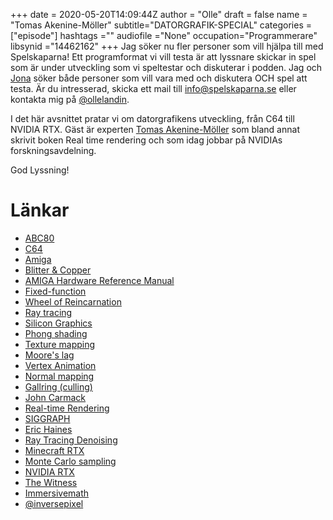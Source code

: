 +++ 
date = 2020-05-20T14:09:44Z
author = "Olle"
draft = false
name = "Tomas Akenine-Möller"
subtitle="DATORGRAFIK-SPECIAL"
categories = ["episode"]
hashtags =""
audiofile ="None"
occupation="Programmerare"
libsynid ="14462162"
+++ 
Jag söker nu fler personer som vill hjälpa till med Spelskaparna! Ett programformat vi vill testa är att lyssnare skickar in spel som är under utveckling som vi speltestar och diskuterar i podden. Jag och [Jona](https://twitter.com/Saikyun) söker både personer som vill vara med och diskutera OCH spel att testa. Är du intresserad, skicka ett mail till info@spelskaparna.se eller kontakta mig på [@ollelandin](https://twitter.com/ollelandin).

I det här avsnittet pratar vi om datorgrafikens utveckling, från C64 till NVIDIA RTX. Gäst är experten [Tomas Akenine-Möller](https://twitter.com/inversepixel) som bland annat skrivit boken Real time rendering och som idag jobbar på NVIDIAs forskningsavdelning.

God Lyssning!




# Länkar
* [ABC80](https://sv.wikipedia.org/wiki/ABC_80)
* [C64](https://sv.wikipedia.org/wiki/Commodore_64)
* [Amiga](https://sv.wikipedia.org/wiki/Amiga)
* [Blitter & Copper](https://en.wikipedia.org/wiki/Original_Chip_Set)
* [AMIGA Hardware Reference Manual](https://www.goodreads.com/book/show/4980972-amiga-hardware-reference-manual)
* [Fixed-function](https://en.wikipedia.org/wiki/Fixed-function)
* [Wheel of Reincarnation](http://www.catb.org/jargon/html/W/wheel-of-reincarnation.html)
* [Ray tracing](https://en.wikipedia.org/wiki/Ray_tracing_(graphics))
* [Silicon Graphics](https://en.wikipedia.org/wiki/Silicon_Graphics)
* [Phong shading](https://en.wikipedia.org/wiki/Phong_shading)
* [Texture mapping](https://en.wikipedia.org/wiki/Texture_mapping)
* [Moore's lag](https://en.wikipedia.org/wiki/Moore%27s_law)
* [Vertex Animation](https://www.youtube.com/watch?v=e4MEttgakTc)
* [Normal mapping](https://en.wikipedia.org/wiki/Normal_mapping)
* [Gallring (culling)](https://www.gamasutra.com/view/feature/3394/occlusion_culling_algorithms.php?print=1)
* [John Carmack](https://en.wikipedia.org/wiki/John_Carmack)
* [Real-time Rendering](https://www.realtimerendering.com/)
* [SIGGRAPH](https://www.siggraph.org/)
* [Eric Haines](https://erich.realtimerendering.com/)
* [Ray Tracing Denoising](https://alain.xyz/blog/raytracing-denoising)
* [Minecraft RTX](https://www.youtube.com/watch?v=l8kslNSKMfc)
* [Monte Carlo sampling](https://sv.wikipedia.org/wiki/Monte_Carlo-metod)
* [NVIDIA RTX](https://www.youtube.com/watch?v=j7PlNr_dZP4)
* [The Witness](https://www.youtube.com/watch?v=9ytwNUMdbcE&t=3s)
* [Immersivemath](http://immersivemath.com/ila/index.html)
* [@inversepixel](https://twitter.com/inversepixel)

